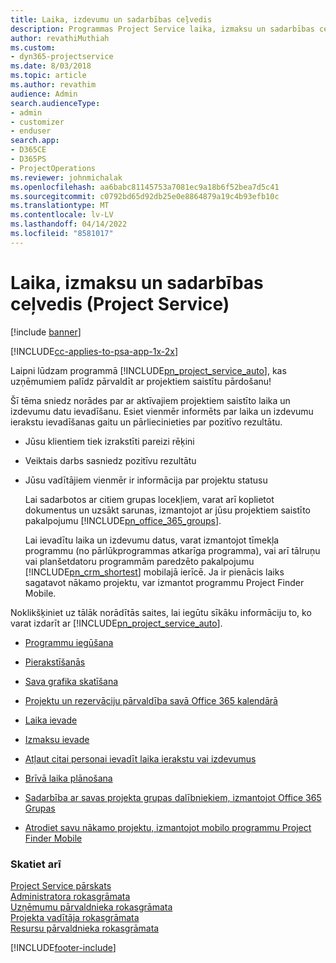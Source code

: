 ```yaml
---
title: Laika, izdevumu un sadarbības ceļvedis
description: Programmas Project Service laika, izmaksu un sadarbības ceļvedis
author: revathiMuthiah
ms.custom:
- dyn365-projectservice
ms.date: 8/03/2018
ms.topic: article
ms.author: revathim
audience: Admin
search.audienceType:
- admin
- customizer
- enduser
search.app:
- D365CE
- D365PS
- ProjectOperations
ms.reviewer: johnmichalak
ms.openlocfilehash: aa6babc81145753a7081ec9a18b6f52bea7d5c41
ms.sourcegitcommit: c0792bd65d92db25e0e8864879a19c4b93efb10c
ms.translationtype: MT
ms.contentlocale: lv-LV
ms.lasthandoff: 04/14/2022
ms.locfileid: "8581017"
---
```

# <a name="time-expense-and-collaboration-guide-project-service"></a>Laika, izmaksu un sadarbības ceļvedis (Project Service)

[!include [banner](../includes/psa-now-project-operations.md)]

[!INCLUDE[cc-applies-to-psa-app-1x-2x](../includes/cc-applies-to-psa-app-1x-2x.md)]

Laipni lūdzam programmā [!INCLUDE[pn_project_service_auto](../includes/pn-project-service-auto.md)], kas uzņēmumiem palīdz pārvaldīt ar projektiem saistītu pārdošanu! 
  
 Šī tēma sniedz norādes par ar aktīvajiem projektiem saistīto laika un izdevumu datu ievadīšanu. Esiet vienmēr informēts par laika un izdevumu ierakstu ievadīšanas gaitu un pārliecinieties par pozitīvo rezultātu.  
  
- Jūsu klientiem tiek izrakstīti pareizi rēķini  
  
- Veiktais darbs sasniedz pozitīvu rezultātu  
  
- Jūsu vadītājiem vienmēr ir informācija par projektu statusu  
  
  Lai sadarbotos ar citiem grupas locekļiem, varat arī koplietot dokumentus un uzsākt sarunas, izmantojot ar jūsu projektiem saistīto pakalpojumu [!INCLUDE[pn_office_365_groups](../includes/pn-office-365-groups.md)].  
  
  Lai ievadītu laika un izdevumu datus, varat izmantojot tīmekļa programmu (no pārlūkprogrammas atkarīga programma), vai arī tālruņu vai planšetdatoru programmām paredzēto pakalpojumu [!INCLUDE[pn_crm_shortest](../includes/pn-crm-shortest.md)] mobilajā ierīcē. Ja ir pienācis laiks sagatavot nākamo projektu, var izmantot programmu Project Finder Mobile.  
  
Noklikšķiniet uz tālāk norādītās saites, lai iegūtu sīkāku informāciju to, ko varat izdarīt ar [!INCLUDE[pn_project_service_auto](../includes/pn-project-service-auto.md)].  
  
-   [Programmu iegūšana](../psa/get-apps.md)  
  
-   [Pierakstīšanās](../psa/sign-in.md)  
  
-   [Sava grafika skatīšana](../psa/view-schedule.md)  
  
-   [Projektu un rezervāciju pārvaldība savā Office 365 kalendārā](../psa/manage-project-bookings-office-365-calendar.md)  
  
-   [Laika ievade](../psa/enter-time.md)  
  
-   [Izmaksu ievade](../psa/enter-expenses.md)  
  
-   [Atļaut citai personai ievadīt laika ierakstu vai izdevumus](../psa/allow-someone-else-enter-time-entry-expense.md)  
  
-   [Brīvā laika plānošana](../psa/schedule-time-off.md)  
  
-   [Sadarbība ar savas projekta grupas dalībniekiem, izmantojot Office 365 Grupas](../psa/collaborate-project-team-members-office-365-groups.md)  
  
-   [Atrodiet savu nākamo projektu, izmantojot mobilo programmu Project Finder Mobile](../psa/find-next-project-finder-mobile-app.md)  
  
### <a name="see-also"></a>Skatiet arī  
 [Project Service pārskats](../psa/overview.md)   
 [Administratora rokasgrāmata](../psa/admin-guide.md)   
 [Uzņēmumu pārvaldnieka rokasgrāmata](../psa/account-manager-guide.md)   
 [Projekta vadītāja rokasgrāmata](../psa/project-manager-guide.md)   
 [Resursu pārvaldnieka rokasgrāmata](../psa/resource-manager-guide.md)   


[!INCLUDE[footer-include](../includes/footer-banner.md)]
